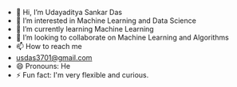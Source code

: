 - 👋 Hi, I’m Udayaditya Sankar Das
- 👀 I’m interested in Machine Learning and Data Science
- 🌱 I’m currently learning Machine Learning
- 💞️ I’m looking to collaborate on Machine Learning and Algorithms
- 📫 How to reach me
- usdas3701@gmail.com 
- 😄 Pronouns: He
- ⚡ Fun fact: I'm very flexible and curious. 

<!---
greyshadow37/greyshadow37 is a ✨ special ✨ repository because its `README.md` (this file) appears on your GitHub profile.
You can click the Preview link to take a look at your changes.
--->
